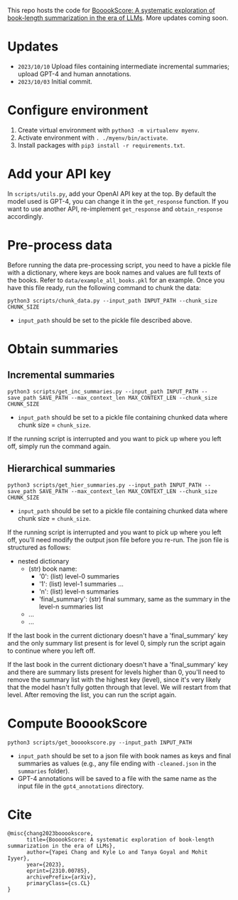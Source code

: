 This repo hosts the code for [BooookScore: A systematic exploration of book-length summarization in the era of LLMs](https://arxiv.org/abs/2310.00785). More updates coming soon.

# Updates

- `2023/10/10` Upload files containing intermediate incremental summaries; upload GPT-4 and human annotations.
- `2023/10/03` Initial commit.


# Configure environment

1. Create virtual environment with `python3 -m virtualenv myenv`.
2. Activate environment with `. ./myenv/bin/activate`.
3. Install packages with `pip3 install -r requirements.txt`.

# Add your API key

In `scripts/utils.py`, add your OpenAI API key at the top. By default the model used is GPT-4, you can change it in the `get_response` function. If you want to use another API, re-implement `get_response` and `obtain_response` accordingly.

# Pre-process data

Before running the data pre-processing script, you need to have a pickle file with a dictionary, where keys are book names and values are full texts of the books. Refer to `data/example_all_books.pkl` for an example. Once you have this file ready, run the following command to chunk the data:

`python3 scripts/chunk_data.py --input_path INPUT_PATH --chunk_size CHUNK_SIZE`

- `input_path` should be set to the pickle file described above.

# Obtain summaries

## Incremental summaries

`python3 scripts/get_inc_summaries.py --input_path INPUT_PATH --save_path SAVE_PATH --max_context_len MAX_CONTEXT_LEN --chunk_size CHUNK_SIZE`

- `input_path` should be set to a pickle file containing chunked data where chunk size = `chunk_size`.

If the running script is interrupted and you want to pick up where you left off, simply run the command again.

## Hierarchical summaries

`python3 scripts/get_hier_summaries.py --input_path INPUT_PATH --save_path SAVE_PATH --max_context_len MAX_CONTEXT_LEN --chunk_size CHUNK_SIZE`

- `input_path` should be set to a pickle file containing chunked data where chunk size = `chunk_size`.

If the running script is interrupted and you want to pick up where you left off, you'll need modify the output json file before you re-run. The json file is structured as follows:

- nested dictionary
    - (str) book name:
        - '0': (list) level-0 summaries
        - '1': (list) level-1 summaries
        ...
        - 'n': (list) level-n summaries
        - 'final_summary': (str) final summary, same as the summary in the level-n summaries list
    - ...
    - ...

If the last book in the current dictionary doesn't have a 'final_summary' key and the only summary list present is for level 0, simply run the script again to continue where you left off.

If the last book in the current dictionary doesn't have a 'final_summary' key and there are summary lists present for levels higher than 0, you'll need to remove the summary list with the highest key (level), since it's very likely that the model hasn't fully gotten through that level. We will restart from that level. After removing the list, you can run the script again.

# Compute BooookScore

`python3 scripts/get_booookscore.py --input_path INPUT_PATH`

- `input_path` should be set to a json file with book names as keys and final summaries as values (e.g., any file ending with `-cleaned.json` in the `summaries` folder).
- GPT-4 annotations will be saved to a file with the same name as the input file in the `gpt4_annotations` directory.

# Cite

```
@misc{chang2023booookscore,
      title={BooookScore: A systematic exploration of book-length summarization in the era of LLMs}, 
      author={Yapei Chang and Kyle Lo and Tanya Goyal and Mohit Iyyer},
      year={2023},
      eprint={2310.00785},
      archivePrefix={arXiv},
      primaryClass={cs.CL}
}
```
